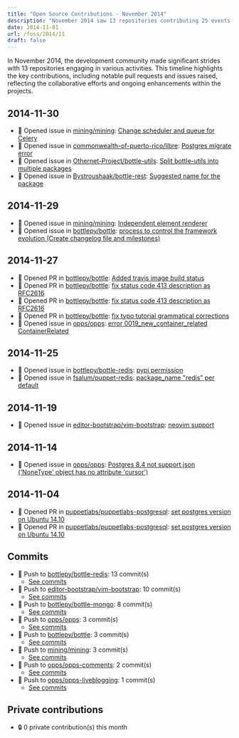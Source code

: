 ```yaml
---
title: "Open Source Contributions - November 2014"
description: "November 2014 saw 13 repositories contributing 25 events, including 6 pull requests and 11 issues, showcasing active development and community engagement."
date: 2014-11-01
url: /foss/2014/11
draft: false
---
```


In November 2014, the development community made significant strides with 13 repositories engaging in various activities. This timeline highlights the key contributions, including notable pull requests and issues raised, reflecting the collaborative efforts and ongoing enhancements within the projects.

## 2014-11-30

- 🐛 Opened issue in [mining/mining](https://github.com/mining/mining): [Change scheduler and queue for Celery](https://github.com/mining/mining/issues/212)
- 🐛 Opened issue in [commonwealth-of-puerto-rico/libre](https://github.com/commonwealth-of-puerto-rico/libre): [Postgres migrate error](https://github.com/commonwealth-of-puerto-rico/libre/issues/14)
- 🐛 Opened issue in [Othernet-Project/bottle-utils](https://github.com/Othernet-Project/bottle-utils): [Split bottle-utils into multiple packages](https://github.com/Othernet-Project/bottle-utils/issues/5)
- 🐛 Opened issue in [Bystroushaak/bottle-rest](https://github.com/Bystroushaak/bottle-rest): [Suggested name for the package](https://github.com/Bystroushaak/bottle-rest/issues/3)

## 2014-11-29

- 🐛 Opened issue in [mining/mining](https://github.com/mining/mining): [Independent element renderer](https://github.com/mining/mining/issues/211)
- 🐛 Opened issue in [bottlepy/bottle](https://github.com/bottlepy/bottle): [process to control the framework evolution (Create changelog file and milestones)](https://github.com/bottlepy/bottle/issues/684)

## 2014-11-27

- 🔀 Opened PR in [bottlepy/bottle](https://github.com/bottlepy/bottle): [Added travis image build status](https://github.com/bottlepy/bottle/pull/682)
- 🔀 Opened PR in [bottlepy/bottle](https://github.com/bottlepy/bottle): [fix status code 413 description as RFC2616](https://github.com/bottlepy/bottle/pull/681)
- 🔀 Opened PR in [bottlepy/bottle](https://github.com/bottlepy/bottle): [fix status code 413 description as RFC2616](https://github.com/bottlepy/bottle/pull/680)
- 🔀 Opened PR in [bottlepy/bottle](https://github.com/bottlepy/bottle): [fix typo tutorial grammatical corrections](https://github.com/bottlepy/bottle/pull/679)
- 🐛 Opened issue in [opps/opps](https://github.com/opps/opps): [error 0019_new_container_related ContainerRelated](https://github.com/opps/opps/issues/403)

## 2014-11-25

- 🐛 Opened issue in [bottlepy/bottle-redis](https://github.com/bottlepy/bottle-redis): [pypi permission](https://github.com/bottlepy/bottle-redis/issues/4)
- 🐛 Opened issue in [fsalum/puppet-redis](https://github.com/fsalum/puppet-redis): [package_name "redis" per default](https://github.com/fsalum/puppet-redis/issues/43)

## 2014-11-19

- 🐛 Opened issue in [editor-bootstrap/vim-bootstrap](https://github.com/editor-bootstrap/vim-bootstrap): [neovim support](https://github.com/editor-bootstrap/vim-bootstrap/issues/64)

## 2014-11-14

- 🐛 Opened issue in [opps/opps](https://github.com/opps/opps): [Postgres 8.4 not support json ('NoneType' object has no attribute 'cursor')](https://github.com/opps/opps/issues/397)

## 2014-11-04

- 🔀 Opened PR in [puppetlabs/puppetlabs-postgresql](https://github.com/puppetlabs/puppetlabs-postgresql): [set postgres version on Ubuntu 14.10](https://github.com/puppetlabs/puppetlabs-postgresql/pull/524)
- 🔀 Opened PR in [puppetlabs/puppetlabs-postgresql](https://github.com/puppetlabs/puppetlabs-postgresql): [set postgres version on Ubuntu 14.10](https://github.com/puppetlabs/puppetlabs-postgresql/pull/523)

## Commits

- 🔨 Push to [bottlepy/bottle-redis](https://github.com/bottlepy/bottle-redis): 13 commit(s)
  - [See commits](https://github.com/bottlepy/bottle-redis/commits?author=avelino&since=2014-11-01T00:00:00Z&until=2014-11-30T23:59:59Z)
- 🔨 Push to [editor-bootstrap/vim-bootstrap](https://github.com/editor-bootstrap/vim-bootstrap): 10 commit(s)
  - [See commits](https://github.com/editor-bootstrap/vim-bootstrap/commits?author=avelino&since=2014-11-01T00:00:00Z&until=2014-11-30T23:59:59Z)
- 🔨 Push to [bottlepy/bottle-mongo](https://github.com/bottlepy/bottle-mongo): 8 commit(s)
  - [See commits](https://github.com/bottlepy/bottle-mongo/commits?author=avelino&since=2014-11-01T00:00:00Z&until=2014-11-30T23:59:59Z)
- 🔨 Push to [opps/opps](https://github.com/opps/opps): 3 commit(s)
  - [See commits](https://github.com/opps/opps/commits?author=avelino&since=2014-11-01T00:00:00Z&until=2014-11-30T23:59:59Z)
- 🔨 Push to [bottlepy/bottle](https://github.com/bottlepy/bottle): 3 commit(s)
  - [See commits](https://github.com/bottlepy/bottle/commits?author=avelino&since=2014-11-01T00:00:00Z&until=2014-11-30T23:59:59Z)
- 🔨 Push to [mining/mining](https://github.com/mining/mining): 3 commit(s)
  - [See commits](https://github.com/mining/mining/commits?author=avelino&since=2014-11-01T00:00:00Z&until=2014-11-30T23:59:59Z)
- 🔨 Push to [opps/opps-comments](https://github.com/opps/opps-comments): 2 commit(s)
  - [See commits](https://github.com/opps/opps-comments/commits?author=avelino&since=2014-11-01T00:00:00Z&until=2014-11-30T23:59:59Z)
- 🔨 Push to [opps/opps-liveblogging](https://github.com/opps/opps-liveblogging): 1 commit(s)
  - [See commits](https://github.com/opps/opps-liveblogging/commits?author=avelino&since=2014-11-01T00:00:00Z&until=2014-11-30T23:59:59Z)

## Private contributions

- 🔒 0 private contribution(s) this month

